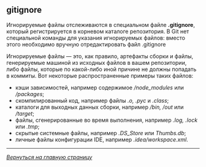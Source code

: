 ## gitignore

Игнорируемые файлы отслеживаются в специальном файле **.gitignore**, который регистрируется в корневом каталоге репозитория. В Git нет специальной команды для указания игнорируемых файлов: вместо этого необходимо вручную отредактировать файл .gitignore

Игнорируемые файлы — это, как правило, артефакты сборки и файлы, генерируемые машиной из исходных файлов в вашем репозитории, либо файлы, которые по какой-либо иной причине не должны попадать в коммиты. Вот некоторые распространенные примеры таких файлов:
* кэши зависимостей, например содержимое */node_modules* или */packages*;
* скомпилированный код, например файлы *.o, .pyc* и *.class*;
* каталоги для выходных данных сборки, например */bin, /out* или */target*;
* файлы, сгенерированные во время выполнения, например *.log, .lock* или *.tmp*;
* скрытые системные файлы, например *.DS_Store* или *Thumbs.db*;
* личные файлы конфигурации IDE, например *.idea/workspace.xml*.

---
*[Вернуться на главную страницу](../readme.md)*